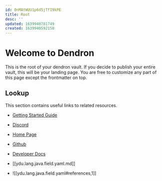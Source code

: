 ```yaml
---
id: 0nMAtWUU1p6d5jTfI9kPE
title: Root
desc: ''
updated: 1639940781749
created: 1639940592150
---
```

# Welcome to Dendron

This is the root of your dendron vault. If you decide to publish your entire vault, this will be your landing page. You are free to customize any part of this page except the frontmatter on top.

## Lookup

This section contains useful links to related resources.

- [Getting Started Guide](https://link.dendron.so/6b25)
- [Discord](https://link.dendron.so/6b23)
- [Home Page](https://wiki.dendron.so/)
- [Github](https://link.dendron.so/6b24)
- [Developer Docs](https://docs.dendron.so/)

- [[ydu.lang.java.field.yaml.md]]
- ![[ydu.lang.java.field.yaml#references,1]]
